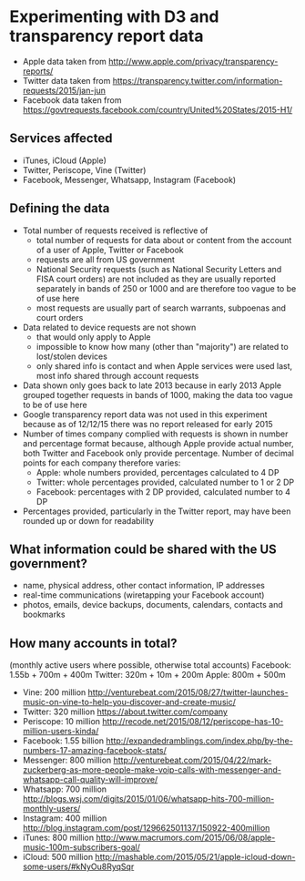 # Experimenting with D3 and transparency report data
- Apple data taken from http://www.apple.com/privacy/transparency-reports/
- Twitter data taken from https://transparency.twitter.com/information-requests/2015/jan-jun
- Facebook data taken from https://govtrequests.facebook.com/country/United%20States/2015-H1/

## Services affected
- iTunes, iCloud (Apple)
- Twitter, Periscope, Vine (Twitter)
- Facebook, Messenger, Whatsapp, Instagram (Facebook)

## Defining the data
- Total number of requests received is reflective of
  - total number of requests for data about or content from the account of a user of Apple, Twitter or Facebook
  - requests are all from US government
  - National Security requests (such as National Security Letters and FISA court orders) are not included as they are usually reported separately in bands of 250 or 1000 and are therefore too vague to be of use here
  - most requests are usually part of search warrants, subpoenas and court orders
- Data related to device requests are not shown
  - that would only apply to Apple
  - impossible to know how many (other than "majority") are related to lost/stolen devices
  - only shared info is contact and when Apple services were used last, most info shared through account requests
- Data shown only goes back to late 2013 because in early 2013 Apple grouped together requests in bands of 1000, making the data too vague to be of use here
- Google transparency report data was not used in this experiment because as of 12/12/15 there was no report released for early 2015
- Number of times company complied with requests is shown in number and percentage format because, although Apple provide actual number, both Twitter and Facebook only provide percentage. Number of decimal points for each company therefore varies:
  - Apple: whole numbers provided, percentages calculated to 4 DP
  - Twitter: whole percentages provided, calculated number to 1 or 2 DP
  - Facebook: percentages with 2 DP provided, calculated number to 4 DP
- Percentages provided, particularly in the Twitter report, may have been rounded up or down for readability

## What information could be shared with the US government?
- name, physical address, other contact information, IP addresses
- real-time communications (wiretapping your Facebook account)
- photos, emails, device backups, documents, calendars, contacts and bookmarks

## How many accounts in total?
(monthly active users where possible, otherwise total accounts)
Facebook: 1.55b + 700m + 400m
Twitter: 320m + 10m + 200m
Apple: 800m + 500m
- Vine: 200 million http://venturebeat.com/2015/08/27/twitter-launches-music-on-vine-to-help-you-discover-and-create-music/
- Twitter: 320 million https://about.twitter.com/company
- Periscope: 10 million http://recode.net/2015/08/12/periscope-has-10-million-users-kinda/
- Facebook: 1.55 billion http://expandedramblings.com/index.php/by-the-numbers-17-amazing-facebook-stats/
- Messenger: 800 million http://venturebeat.com/2015/04/22/mark-zuckerberg-as-more-people-make-voip-calls-with-messenger-and-whatsapp-call-quality-will-improve/
- Whatsapp: 700 million http://blogs.wsj.com/digits/2015/01/06/whatsapp-hits-700-million-monthly-users/
- Instagram: 400 million http://blog.instagram.com/post/129662501137/150922-400million
- iTunes: 800 million http://www.macrumors.com/2015/06/08/apple-music-100m-subscribers-goal/
- iCloud: 500 million http://mashable.com/2015/05/21/apple-icloud-down-some-users/#kNyOu8RyqSqr